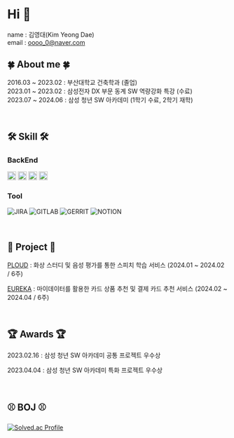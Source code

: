 # Hi 👋

name : 김영대(Kim Yeong Dae)</br>
email : oooo_0@naver.com

## :four_leaf_clover: About me :four_leaf_clover:
2016.03 ~ 2023.02 : 부산대학교 건축학과 (졸업)</br>
2023.01 ~ 2023.02 : 삼성전자 DX 부문 동계 SW 역량강화 특강 (수료)</br>
2023.07 ~ 2024.06 : 삼성 청년 SW 아카데미 (1학기 수료, 2학기 재학)

<br />

## :hammer_and_wrench: Skill :hammer_and_wrench:


### BackEnd
<img src="https://img.shields.io/badge/java-007396?style=for-the-badge&logo=java&logoColor=white" height="20"> <img src="https://img.shields.io/badge/springboot-6DB33F?style=for-the-badge&logo=springboot&logoColor=white" height="20"> <img src="https://img.shields.io/badge/mysql-4479A1?style=for-the-badge&logo=mysql&logoColor=white" height="20"> <img src="https://img.shields.io/badge/jpa hibernate-B6A975?style=for-the-badge&logo=hibernate&logoColor=white" height="20"> 

### Tool
![JIRA](https://img.shields.io/badge/Jira-0052CC?style=flat-square&logo=jirasoftware&logoColor=white)
![GITLAB](https://img.shields.io/badge/Gitlab-FC6D26?style=flat-square&logo=gitlab&logoColor=white)
![GERRIT](https://img.shields.io/badge/Gerrit-EEEEEE?style=flat-square&logo=gerrit&logoColor=white)
![NOTION](https://img.shields.io/badge/Notion-000000?style=flat-square&logo=notion&logoColor=white)

<br />

## :art: Project :art:

[PLOUD](https://github.com/0dyk/ploud) : 화상 스터디 및 음성 평가를 통한 스피치 학습 서비스 (2024.01 ~ 2024.02 / 6주)

[EUREKA](https://github.com/0dyk/eureka) : 마이데이터를 활용한 카드 상품 추천 및 결제 카드 추천 서비스 (2024.02 ~ 2024.04 / 6주)

<br />

## :trophy: Awards :trophy:
2023.02.16 : 삼성 청년 SW 아카데미 공통 프로젝트 우수상

2023.04.04 : 삼성 청년 SW 아카데미 특화 프로젝트 우수상

<br />

## :baseball: BOJ :baseball:
[![Solved.ac Profile](http://mazassumnida.wtf/api/v2/generate_badge?boj=zerodyk)](https://solved.ac/zerodyk/)

<!--
### FrontEnd
<img src="https://img.shields.io/badge/html5-E34F26?style=for-the-badge&logo=css3&logoColor=white" height="20"> <img src="https://img.shields.io/badge/css3-1572B6?style=for-the-badge&logo=css3&logoColor=white" height="20"> <img src="https://img.shields.io/badge/javascript-F7DF1E?style=for-the-badge&logo=javascript&logoColor=black" height="20"> <img src="https://img.shields.io/badge/vue.js-4FC08D?style=for-the-badge&logo=vue.js&logoColor=white" height="20"> <img src="https://img.shields.io/badge/react-61DAFB?style=for-the-badge&logo=react&logoColor=black" height="20">


### IDE
<img src="https://img.shields.io/badge/eclipseide-39305E?style=for-the-badge&logo=eclipseide&logoColor=white" height="20"> <img src="https://img.shields.io/badge/intellijidea-000000?style=for-the-badge&logo=intellijidea&logoColor=white" height="20"> <img src="https://img.shields.io/badge/visualstudiocode-3AA4EA?style=for-the-badge&logo=visualstudiocode&logoColor=white" height="20">

--!>
